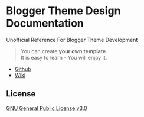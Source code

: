 # Blogger Theme Design Documentation
Unofficial Reference For Blogger Theme Development

> You can create **your own template**.  
> It is easy to learn - You will enjoy it.

- [Github](https://github.com/nikahmadz/Blogger-Theme-Design-Documentation)
- [Wiki](https://github.com/nikahmadz/Blogger-Theme-Design-Documentation/wiki)

## License
[GNU General Public License v3.0](https://github.com/nikahmadz/Blogger-Template-Documentation/blob/master/LICENSE)
